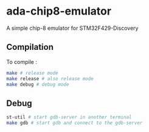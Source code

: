 # ada-chip8-emulator

A simple chip-8 emulator for STM32F429-Discovery

## Compilation

To compile :
``` bash
make # release mode
make release # also release mode
make debug # debug mode
```

## Debug

``` bash
st-util # start gdb-server in another terminal
make gdb # start gdb and connect to the gdb-server
```
